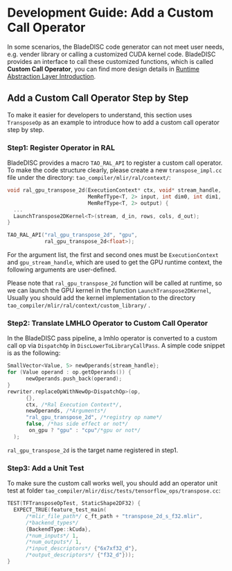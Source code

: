 # Development Guide: Add a Custom Call Operator

In some scenarios, the BladeDISC code generator can not meet user needs,
e.g. vender library or calling a customized CUDA kernel code. BladeDISC
provides an interface to call these customized functions, which is called
**Custom Call Operator**, you can find more design details in
[Runtime Abstraction Layer Introduction](/docs/developers/runtime_abstraction_layer.md).

## Add a Custom Call Operator Step by Step

To make it easier for developers to understand, this section uses `TransposeOp`
as an example to introduce how to add a custom call operator step by step.

### Step1: Register Operator in RAL

BladeDISC provides a macro `TAO_RAL_API` to register a custom call operator. To
make the code structure clearly, please create a new `transpose_impl.cc` file
under the directory: `tao_compiler/mlir/ral/context/`:

``` c++
void ral_gpu_transpose_2d(ExecutionContext* ctx, void* stream_handle,
                          MemRefType<T, 2> input, int dim0, int dim1,
                          MemRefType<T, 2> output) {
  ...
  LaunchTranspose2DKernel<T>(stream, d_in, rows, cols, d_out);
}

TAO_RAL_API("ral_gpu_transpose_2d", "gpu",
            ral_gpu_transpose_2d<float>);
```

For the argument list, the first and second ones must be `ExecutionContext` and
`gpu_stream_handle`, which are used to get the GPU runtime context, the following arguments are
user-defined.

Please note that `ral_gpu_transpose_2d` function will be called at runtime, so we
can launch the GPU kernel in the function `LaunchTranspose2DKernel`, Usually you
should add the kernel implementation to the directory
`tao_compiler/mlir/ral/context/custom_library/` .

### Step2: Translate LMHLO Operator to Custom Call Operator

In the BladeDISC pass pipeline, a lmhlo operator is converted to a custom call
op via `DispatchOp` in `DiscLowerToLibraryCallPass`. A simple code snippet is as
the following:

``` c++
SmallVector<Value, 5> newOperands{stream_handle};
for (Value operand : op.getOperands()) {
      newOperands.push_back(operand);
}
rewriter.replaceOpWithNewOp<DispatchOp>(op,
      {},
      ctx, /*Ral Execution Context*/,
      newOperands, /*Arguments*/
      "ral_gpu_transpose_2d", /*registry op name*/
      false, /*has side effect or not*/
       on_gpu ? "gpu" : "cpu"/*gpu or not*/
  );
```

`ral_gpu_transpose_2d` is the target name registered in step1.

### Step3: Add a Unit Test

To make sure the custom call works well, you should add an operator unit test at
folder `tao_compiler/mlir/disc/tests/tensorflow_ops/transpose.cc`:

``` c++
TEST(TFTransposeOpTest, StaticShape2DF32) {
  EXPECT_TRUE(feature_test_main(
      /*mlir_file_path*/ c_ft_path + "transpose_2d_s_f32.mlir",
      /*backend_types*/
      {BackendType::kCuda},
      /*num_inputs*/ 1,
      /*num_outputs*/ 1,
      /*input_descriptors*/ {"6x7xf32_d"},
      /*output_descriptors*/ {"f32_d"}));
}
```
